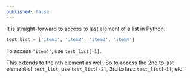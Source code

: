 ```yaml
---
published: false
---
```

It is straight-forward to access to last element of a list in Python.

```python
test_list = ['item1', 'item2', 'item3', 'item4']
```

To access `'item4'`, use `test_list[-1]`.

This extends to the nth element as well. So to access the 2nd to last element of `test_list`, use `test_list[-2]`, 3rd to last: `test_list[-3]`, etc.
